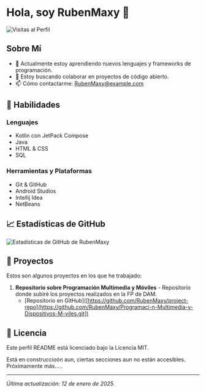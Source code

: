 # Hola, soy RubenMaxy 👋

![Visitas al Perfil](https://komarev.com/ghpvc/?username=RubenMaxy)

## Sobre Mí

- 🌱 Actualmente estoy aprendiendo nuevos lenguajes y frameworks de programación.
- 👯 Estoy buscando colaborar en proyectos de código abierto.
- 📫 Cómo contactarme: [RubenMaxy@example.com](mailto:RubenMaxy@example.com)

## 🚀 Habilidades

### Lenguajes
- Kotlin con JetPack Compose
- Java
- HTML & CSS
- SQL

### Herramientas y Plataformas
- Git & GitHub
- Android Studios
- Intellij Idea
- NetBeans

## 📈 Estadísticas de GitHub

![Estadísticas de GitHub de RubenMaxy](https://github-readme-stats.vercel.app/api?username=RubenMaxy&show_icons=true&theme=radical)




## 🌟 Proyectos

Estos son algunos proyectos en los que he trabajado:

1. **Repositorio sobre Programación Multimedia y Móviles** - Repositorio donde subiré los proyectos realizados en la FP de DAM.
   - [Repositorio en GitHub]([https://github.com/RubenMaxy/project-repo](https://github.com/RubenMaxy/Programaci-n-Multimedia-y-Dispositivos-M-viles.git])


## 📝 Licencia

Este perfil README está licenciado bajo la Licencia MIT.

Está en construccioón aun, ciertas secciones aun no están accesibles.
Próximamente más.....

---

*Última actualización: 12 de enero de 2025.*
